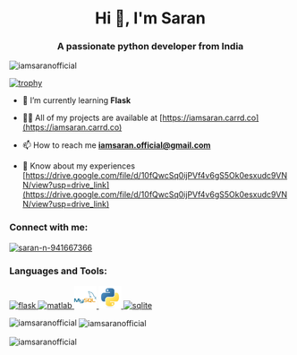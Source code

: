 <h1 align="center">Hi 👋, I'm Saran</h1>
<h3 align="center">A passionate python developer from India</h3>

<p align="left"> <img src="https://komarev.com/ghpvc/?username=iamsaranofficial&label=Profile%20views&color=0e75b6&style=flat" alt="iamsaranofficial" /> </p>

[![trophy](https://github-profile-trophy.vercel.app/?username=iamsaranofficial&theme=blue&no-frame=true&no-bg=true&margin-w=15)](https://github.com/ryo-ma/github-profile-trophy)

- 🌱 I’m currently learning **Flask**

- 👨‍💻 All of my projects are available at [https://iamsaran.carrd.co](https://iamsaran.carrd.co)

- 📫 How to reach me **iamsaran.official@gmail.com**

- 📄 Know about my experiences [https://drive.google.com/file/d/10fQwcSq0ijPVf4v6gS5Ok0esxudc9VNN/view?usp=drive_link](https://drive.google.com/file/d/10fQwcSq0ijPVf4v6gS5Ok0esxudc9VNN/view?usp=drive_link)

<h3 align="left">Connect with me:</h3>
<p align="left">
<a href="https://linkedin.com/in/saran-n-941667366" target="blank"><img align="center" src="https://raw.githubusercontent.com/rahuldkjain/github-profile-readme-generator/master/src/images/icons/Social/linked-in-alt.svg" alt="saran-n-941667366" height="30" width="40" /></a>
</p>

<h3 align="left">Languages and Tools:</h3>
<p align="left"> <a href="https://flask.palletsprojects.com/" target="_blank" rel="noreferrer"> <img src="https://www.vectorlogo.zone/logos/pocoo_flask/pocoo_flask-icon.svg" alt="flask" width="40" height="40"/> </a> <a href="https://www.mathworks.com/" target="_blank" rel="noreferrer"> <img src="https://upload.wikimedia.org/wikipedia/commons/2/21/Matlab_Logo.png" alt="matlab" width="40" height="40"/> </a> <a href="https://www.mysql.com/" target="_blank" rel="noreferrer"> <img src="https://raw.githubusercontent.com/devicons/devicon/master/icons/mysql/mysql-original-wordmark.svg" alt="mysql" width="40" height="40"/> </a> <a href="https://www.python.org" target="_blank" rel="noreferrer"> <img src="https://raw.githubusercontent.com/devicons/devicon/master/icons/python/python-original.svg" alt="python" width="40" height="40"/> </a> <a href="https://www.sqlite.org/" target="_blank" rel="noreferrer"> <img src="https://www.vectorlogo.zone/logos/sqlite/sqlite-icon.svg" alt="sqlite" width="40" height="40"/> </a> </p>

<p><img align="left" src="https://github-readme-stats.vercel.app/api/top-langs?username=iamsaranofficial&show_icons=true&locale=en&layout=compact" alt="iamsaranofficial" /></p>

<p>&nbsp;<img align="center" src="https://github-readme-stats.vercel.app/api?username=iamsaranofficial&show_icons=true&locale=en" alt="iamsaranofficial" /></p>

<p><img align="center" src="https://github-readme-streak-stats.herokuapp.com/?user=iamsaranofficial&" alt="iamsaranofficial" /></p>
